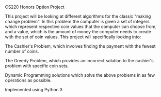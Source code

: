 CS220 Honors Option Project

This project will be looking at different algorithms for the classic "making change problem". In this problem the computer is given a set of integers which represent respective coin values that the computer can choose from, and a value, which is the amount of money the computer needs to create with the set of coin values. This project will specifically looking into:

The Cashier's Problem, which involves finding the payment with the fewest number of coins.

The Greedy Problem, which provides an incorrect solution to the cashier's problem with specific coin sets.

Dynamic Programming solutions which solve the above problems in as few operations as possible.

Implemented using Python 3.
